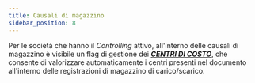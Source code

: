 ```yaml
---
title: Causali di magazzino
sidebar_position: 8
---
```


Per le società che hanno il *Controlling* attivo, all'interno delle causali di magazzino è visibile un flag di gestione dei [***CENTRI DI COSTO***](/docs/controlling/controlling-parametrization/controlling-specific-settings/cost-centers), che consente di valorizzare automaticamente i centri presenti nel documento all'interno delle registrazioni di magazzino di carico/scarico.
